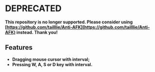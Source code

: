 # DEPRECATED

**This repository is no longer supported. Please consider using [https://github.com/tailllie/Anti-AFK](https://github.com/tailllie/Anti-AFK) instead. Thank you!**

## Features

* **Dragging mouse cursor with interval;**
* **Pressing W, A, S or D key with interval.**
